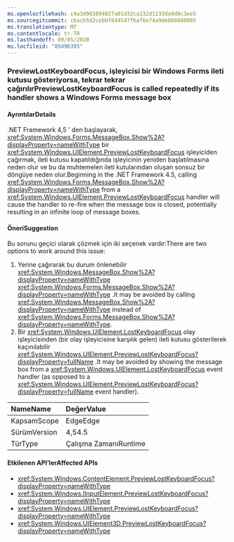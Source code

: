 ```yaml
---
ms.openlocfilehash: c4a3d903894027a01d32ca132d1233da9d9c3ee5
ms.sourcegitcommit: cbacb5d2cebbf044547f6af6e74a9de866800985
ms.translationtype: MT
ms.contentlocale: tr-TR
ms.lasthandoff: 09/05/2020
ms.locfileid: "89496395"
---
```

### <a name="previewlostkeyboardfocus-is-called-repeatedly-if-its-handler-shows-a-windows-forms-message-box"></a><span data-ttu-id="960da-101">PreviewLostKeyboardFocus, işleyicisi bir Windows Forms ileti kutusu gösteriyorsa, tekrar tekrar çağırılır</span><span class="sxs-lookup"><span data-stu-id="960da-101">PreviewLostKeyboardFocus is called repeatedly if its handler shows a Windows Forms message box</span></span>

#### <a name="details"></a><span data-ttu-id="960da-102">Ayrıntılar</span><span class="sxs-lookup"><span data-stu-id="960da-102">Details</span></span>

<span data-ttu-id="960da-103">.NET Framework 4,5 ' den başlayarak, <xref:System.Windows.Forms.MessageBox.Show%2A?displayProperty=nameWithType> bir <xref:System.Windows.UIElement.PreviewLostKeyboardFocus> işleyiciden çağırmak, ileti kutusu kapatıldığında işleyicinin yeniden başlatılmasına neden olur ve bu da muhtemelen ileti kutularından oluşan sonsuz bir döngüye neden olur.</span><span class="sxs-lookup"><span data-stu-id="960da-103">Beginning in the .NET Framework 4.5, calling <xref:System.Windows.Forms.MessageBox.Show%2A?displayProperty=nameWithType> from a <xref:System.Windows.UIElement.PreviewLostKeyboardFocus> handler will cause the handler to re-fire when the message box is closed, potentially resulting in an infinite loop of message boxes.</span></span>

#### <a name="suggestion"></a><span data-ttu-id="960da-104">Öneri</span><span class="sxs-lookup"><span data-stu-id="960da-104">Suggestion</span></span>

<span data-ttu-id="960da-105">Bu sorunu geçici olarak çözmek için iki seçenek vardır:</span><span class="sxs-lookup"><span data-stu-id="960da-105">There are two options to work around this issue:</span></span><ol><li><span data-ttu-id="960da-106">Yerine çağırarak bu durum önlenebilir <xref:System.Windows.MessageBox.Show%2A?displayProperty=nameWithType> <xref:System.Windows.Forms.MessageBox.Show%2A?displayProperty=nameWithType> .</span><span class="sxs-lookup"><span data-stu-id="960da-106">It may be avoided by calling <xref:System.Windows.MessageBox.Show%2A?displayProperty=nameWithType> instead of <xref:System.Windows.Forms.MessageBox.Show%2A?displayProperty=nameWithType>.</span></span></li><li><span data-ttu-id="960da-107">Bir <xref:System.Windows.UIElement.LostKeyboardFocus> olay işleyicisinden (bir olay işleyicisine karşılık gelen) ileti kutusu gösterilerek kaçınılabilir <xref:System.Windows.UIElement.PreviewLostKeyboardFocus?displayProperty=fullName> .</span><span class="sxs-lookup"><span data-stu-id="960da-107">It may be avoided by showing the message box from a <xref:System.Windows.UIElement.LostKeyboardFocus> event handler (as opposed to a <xref:System.Windows.UIElement.PreviewLostKeyboardFocus?displayProperty=fullName> event handler).</span></span></li></ol>

| <span data-ttu-id="960da-108">Name</span><span class="sxs-lookup"><span data-stu-id="960da-108">Name</span></span>    | <span data-ttu-id="960da-109">Değer</span><span class="sxs-lookup"><span data-stu-id="960da-109">Value</span></span>       |
|:--------|:------------|
| <span data-ttu-id="960da-110">Kapsam</span><span class="sxs-lookup"><span data-stu-id="960da-110">Scope</span></span>   |<span data-ttu-id="960da-111">Edge</span><span class="sxs-lookup"><span data-stu-id="960da-111">Edge</span></span>|
|<span data-ttu-id="960da-112">Sürüm</span><span class="sxs-lookup"><span data-stu-id="960da-112">Version</span></span>|<span data-ttu-id="960da-113">4,5</span><span class="sxs-lookup"><span data-stu-id="960da-113">4.5</span></span>|
|<span data-ttu-id="960da-114">Tür</span><span class="sxs-lookup"><span data-stu-id="960da-114">Type</span></span>|<span data-ttu-id="960da-115">Çalışma Zamanı</span><span class="sxs-lookup"><span data-stu-id="960da-115">Runtime</span></span>|

#### <a name="affected-apis"></a><span data-ttu-id="960da-116">Etkilenen API’ler</span><span class="sxs-lookup"><span data-stu-id="960da-116">Affected APIs</span></span>

- <xref:System.Windows.ContentElement.PreviewLostKeyboardFocus?displayProperty=nameWithType>
- <xref:System.Windows.IInputElement.PreviewLostKeyboardFocus?displayProperty=nameWithType>
- <xref:System.Windows.UIElement.PreviewLostKeyboardFocus?displayProperty=nameWithType>
- <xref:System.Windows.UIElement3D.PreviewLostKeyboardFocus?displayProperty=nameWithType>

<!--

#### Affected APIs

- `E:System.Windows.ContentElement.PreviewLostKeyboardFocus`
- `E:System.Windows.IInputElement.PreviewLostKeyboardFocus`
- `E:System.Windows.UIElement.PreviewLostKeyboardFocus`
- `E:System.Windows.UIElement3D.PreviewLostKeyboardFocus`

-->
